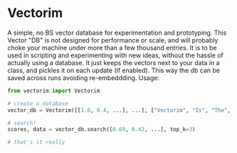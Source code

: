 # Vectorim

A simple, no BS vector database for experimentation and prototyping.
This Vector "DB" is not designed for performance or scale, and will probably choke your machine under more than a few thousand entries.
It is to be used in scripting and experimenting with new ideas, without the hassle of actually using a database. It just keeps the vectors next to your data in a class, and pickles it on each update (if enabled). This way the db can be saved across runs avoiding re-embeddding.
Usage:

```python
from vectorim import Vectorim

# create a database
vector_db = Vectorim([[1.0, 0.4, ...], ...], ["Vectorim", "Is", "The", "Best", "Database", ...], file_path="my_db.pkl")

# search!
scores, data = vector_db.search([0.69, 0.42, ...], top_k=3)

# that's it really
```
